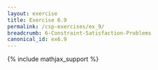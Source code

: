 ```yaml
---
layout: exercise
title: Exercise 6.9
permalink: /csp-exercises/ex_9/
breadcrumb: 6-Constraint-Satisfaction-Problems
canonical_id: ex6.9
---
```


{% include mathjax_support %}

